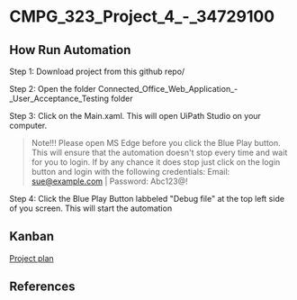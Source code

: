 # CMPG_323_Project_4_-_34729100

## How Run Automation

Step 1: Download project from this github repo/<br/>

Step 2: Open the folder Connected_Office_Web_Application_-_User_Acceptance_Testing folder<br/>
 
Step 3: Click on the Main.xaml. This will open UiPath Studio on your computer. <br/>

> Note!!! Please open MS Edge before you click the Blue Play button. This will ensure that the automation doesn't stop every time and wait for you to login. If by any chance it does stop just click on the login button and login with the following credentials: Email: sue@example.com | Password: Abc123@!

Step 4: Click the Blue Play Button labbeled "Debug file" at the top left side of you screen. This will start the automation <br/>

## Kanban

<p><a href="https://github.com/users/Simangaliso-Njabulo/projects/1">Project plan</a></p>

## References
<ul>

</ul>

